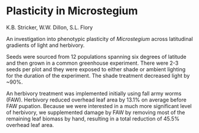 # Plasticity in Microstegium

K.B. Stricker, W.W. Dillon, S.L. Flory

An investigation into phenotypic plasticity of *Microstegium* across latitudinal gradients of light and herbivory.

Seeds were sourced from 12 populations spanning six degrees of latitude and then grown in a common greenhouse experiment. There were 2-3 seeds per plot and they were exposed to either shade or ambient lighting for the duration of the experiment. The shade treatment decreased light by ~90%. 

An herbivory treatment was implemented initially using fall army worms (FAW). Herbivory reduced overhead leaf area by 13.1% on average before FAW pupation. Because we were interested in a much more significant level of herbivory, we supplemented damage by FAW by removing most of the remaining leaf biomass by hand, resulting in a total reduction of 45.5% overhead leaf area.
